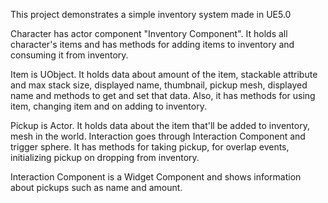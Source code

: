 This project demonstrates a simple inventory system made in UE5.0

Character has actor component "Inventory Component".
It holds all character's items and has methods for adding items to inventory and consuming it from inventory.

Item is UObject.
It holds data about amount of the item, stackable attribute and max stack size, displayed name, thumbnail, pickup mesh, displayed name and methods to get and set that data.
Also, it has methods for using item, changing item and on adding to inventory.

Pickup is Actor.
It holds data about the item that'll be added to inventory, mesh in the world. Interaction goes through Interaction Component and trigger sphere. It has methods for taking pickup, for overlap events, initializing pickup on dropping from inventory.

Interaction Component is a Widget Component and shows information about pickups such as name and amount.
